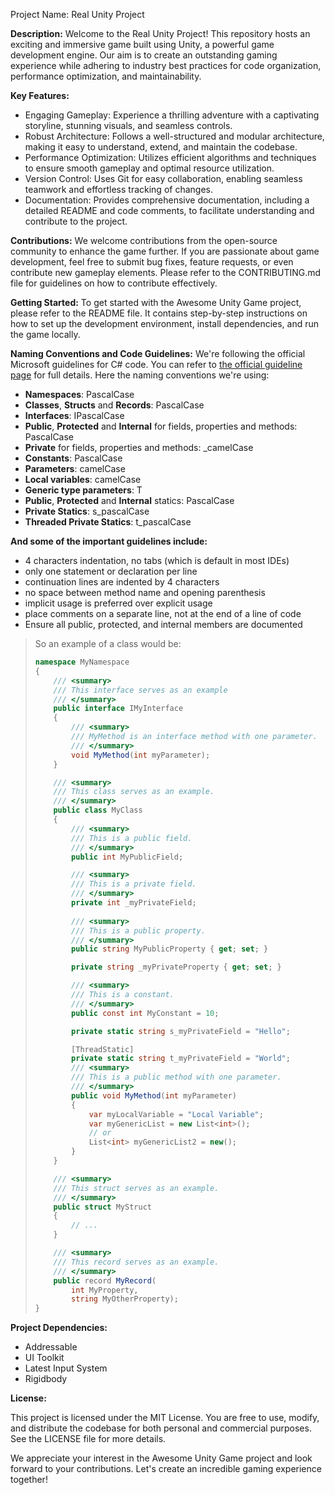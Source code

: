 Project Name: Real Unity Project

**Description:**
Welcome to the Real Unity Project! This repository hosts an exciting and immersive game built using Unity, a powerful game development engine. Our aim is to create an outstanding gaming experience while adhering to industry best practices for code organization, performance optimization, and maintainability.

**Key Features:**
- Engaging Gameplay: Experience a thrilling adventure with a captivating storyline, stunning visuals, and seamless controls.
- Robust Architecture: Follows a well-structured and modular architecture, making it easy to understand, extend, and maintain the codebase.
- Performance Optimization: Utilizes efficient algorithms and techniques to ensure smooth gameplay and optimal resource utilization.
- Version Control: Uses Git for easy collaboration, enabling seamless teamwork and effortless tracking of changes.
- Documentation: Provides comprehensive documentation, including a detailed README and code comments, to facilitate understanding and contribute to the project.

**Contributions:**
We welcome contributions from the open-source community to enhance the game further. If you are passionate about game development, feel free to submit bug fixes, feature requests, or even contribute new gameplay elements. Please refer to the CONTRIBUTING.md file for guidelines on how to contribute effectively.

**Getting Started:**
To get started with the Awesome Unity Game project, please refer to the README file. It contains step-by-step instructions on how to set up the development environment, install dependencies, and run the game locally.

**Naming Conventions and Code Guidelines:**
We're following the official Microsoft guidelines for C# code. You can refer to [the official guideline page](https://learn.microsoft.com/en-us/dotnet/csharp/fundamentals/coding-style/coding-conventions) for full details.
Here the naming conventions we're using:
* **Namespaces**: PascalCase
* **Classes**, **Structs** and **Records**: PascalCase
* **Interfaces**: IPascalCase
* **Public**, **Protected** and **Internal** for fields, properties and methods: PascalCase
* **Private** for fields, properties and methods: _camelCase
* **Constants**: PascalCase
* **Parameters**: camelCase
* **Local variables**: camelCase
* **Generic type parameters**: T
* **Public**, **Protected** and **Internal** statics: PascalCase
* **Private Statics**: s_pascalCase 
* **Threaded Private Statics**: t_pascalCase

**And some of the important guidelines include:**
* 4 characters indentation, no tabs (which is default in most IDEs)
* only one statement or declaration per line
* continuation lines are indented by 4 characters
* no space between method name and opening parenthesis
* implicit usage is preferred over explicit usage
* place comments on a separate line, not at the end of a line of code
* Ensure all public, protected, and internal members are documented


> So an example of a class would be:
> ```csharp
> namespace MyNamespace
> {
>     /// <summary>
>     /// This interface serves as an example
>     /// </summary>
>     public interface IMyInterface
>     {
>         /// <summary>
>         /// MyMethod is an interface method with one parameter. 
>         /// </summary>
>         void MyMethod(int myParameter);
>     }
> 
>     /// <summary>
>     /// This class serves as an example.
>     /// </summary>
>     public class MyClass
>     {
>         /// <summary>
>         /// This is a public field.
>         /// </summary>
>         public int MyPublicField;
> 
>         /// <summary>
>         /// This is a private field.
>         /// </summary>
>         private int _myPrivateField;
>         
>         /// <summary>
>         /// This is a public property.
>         /// </summary>
>         public string MyPublicProperty { get; set; }
> 
>         private string _myPrivateProperty { get; set; }
> 
>         /// <summary>
>         /// This is a constant.
>         /// </summary>
>         public const int MyConstant = 10;
> 
>         private static string s_myPrivateField = "Hello";
> 
>         [ThreadStatic]
>         private static string t_myPrivateField = "World";
>         /// <summary>
>         /// This is a public method with one parameter.
>         /// </summary>
>         public void MyMethod(int myParameter)
>         {
>             var myLocalVariable = "Local Variable";
>             var myGenericList = new List<int>();
>             // or
>             List<int> myGenericList2 = new();
>         }
>     }
> 
>     /// <summary>
>     /// This struct serves as an example.
>     /// </summary>
>     public struct MyStruct
>     {
>         // ...
>     }
> 
>     /// <summary>
>     /// This record serves as an example.
>     /// </summary>
>     public record MyRecord(
>         int MyProperty,
>         string MyOtherProperty); 
> } 
> ```

**Project Dependencies:**
* Addressable 
* UI Toolkit
* Latest Input System
* Rigidbody


**License:**

This project is licensed under the MIT License. You are free to use, modify, and distribute the codebase for both personal and commercial purposes. See the LICENSE file for more details.

We appreciate your interest in the Awesome Unity Game project and look forward to your contributions. Let's create an incredible gaming experience together!

